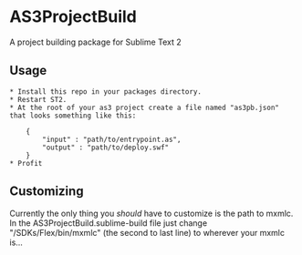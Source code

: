 AS3ProjectBuild
===============

A project building package for Sublime Text 2

Usage
-----
	* Install this repo in your packages directory. 
	* Restart ST2. 
	* At the root of your as3 project create a file named "as3pb.json" that looks something like this:

		{
			"input" : "path/to/entrypoint.as",
			"output" : "path/to/deploy.swf"
		}
	* Profit

Customizing
-----------
Currently the only thing you *should* have to customize is the path to mxmlc. In the AS3ProjectBuild.sublime-build file just change "/SDKs/Flex/bin/mxmlc" (the second to last line) to wherever your mxmlc is...